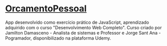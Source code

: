 # [OrcamentoPessoal](https://andreadebrito.github.io/OrcamentoPessoal/)

App desenvolvido como exercício prático de JavaScript, aprendizado adquirido com o curso "Desenvolvimento Web Completo". Curso criado por Jamilton Damasceno - Analista de sistemas e Professor e Jorge Sant Ana - Pogramador, disponibilizado na plataforma Udemy.
